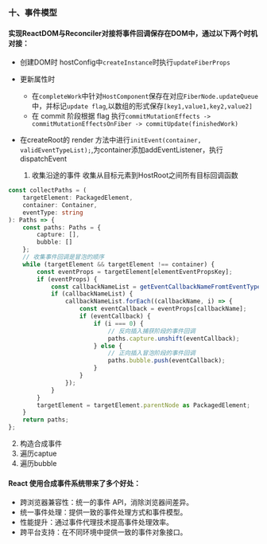 ### 十、事件模型

#### 实现ReactDOM与Reconciler对接将事件回调保存在DOM中，通过以下两个时机对接：
- 创建DOM时 hostConfig中`createInstance`时执行`updateFiberProps`
- 更新属性时
  - 在`completeWork`中针对`HostComponent`保存在对应`FiberNode.updateQueue`中，并标记`update flag`,以数组的形式保存`[key1,value1,key2,value2]`
  - 在 commit 阶段根据 flag 执行`commitMutationEffects -> commitMutationEffectsOnFiber -> commitUpdate(finishedWork)`

- 在createRoot的 render 方法中进行`initEvent(container, validEventTypeList);`,为container添加addEventListener，执行dispatchEvent
  1. 收集沿途的事件 收集从目标元素到HostRoot之间所有目标回调函数
```ts
const collectPaths = (
	targetElement: PackagedElement,
	container: Container,
	eventType: string
): Paths => {
	const paths: Paths = {
		capture: [],
		bubble: []
	};
	// 收集事件回调是冒泡的顺序
	while (targetElement && targetElement !== container) {
		const eventProps = targetElement[elementEventPropsKey];
		if (eventProps) {
			const callbackNameList = getEventCallbackNameFromtEventType(eventType);
			if (callbackNameList) {
				callbackNameList.forEach((callbackName, i) => {
					const eventCallback = eventProps[callbackName];
					if (eventCallback) {
						if (i === 0) {
							// 反向插入捕获阶段的事件回调
							paths.capture.unshift(eventCallback);
						} else {
							// 正向插入冒泡阶段的事件回调
							paths.bubble.push(eventCallback);
						}
					}
				});
			}
		}
		targetElement = targetElement.parentNode as PackagedElement;
	}
	return paths;
};
```
  2. 构造合成事件
  3. 遍历captue
  4. 遍历bubble

#### React 使用合成事件系统带来了多个好处：

- 跨浏览器兼容性：统一的事件 API，消除浏览器间差异。
- 统一事件处理：提供一致的事件处理方式和事件模型。
- 性能提升：通过事件代理技术提高事件处理效率。
- 跨平台支持：在不同环境中提供一致的事件对象接口。